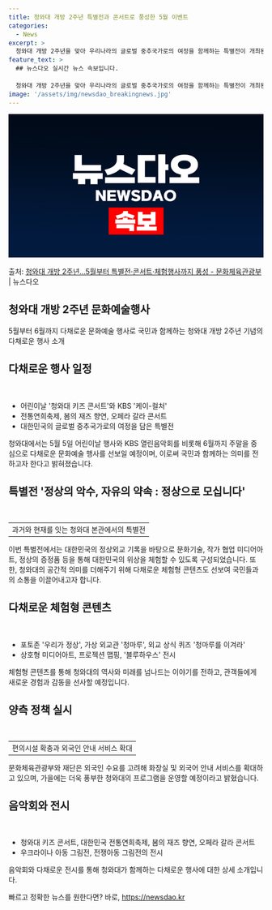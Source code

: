 ```yaml
---
title: 청와대 개방 2주년 특별전과 콘서트로 풍성한 5월 이벤트
categories:
  - News
excerpt: >
  청와대 개방 2주년을 맞아 우리나라의 글로벌 중추국가로의 여정을 함께하는 특별전이 개최된다. 또, 5월 5일…
feature_text: >
  ## 뉴스다오 실시간 뉴스 속보입니다.

  청와대 개방 2주년을 맞아 우리나라의 글로벌 중추국가로의 여정을 함께하는 특별전이 개최된다. 또, 5월 5일…
image: '/assets/img/newsdao_breakingnews.jpg'
---
```


![뉴스다오 속보](/assets/img/newsdao_breakingnews.jpg)

<p>출처: <a href="https://newsdao.kr/3707" rel="dofollow">청와대 개방 2주년…5월부터 특별전·콘서트·체험행사까지 풍성  - 문화체육관광부</a> | 뉴스다오</p>

<h2 data-ke-size="size26">청와대 개방 2주년 문화예술행사</h2>
<p data-ke-size="size16">5월부터 6월까지 다채로운 문화예술 행사로 국민과 함께하는 청와대 개방 2주년 기념의 다채로운 행사 소개</p>

<h2 data-ke-size="size24">다채로운 행사 일정</h2>
<p data-ke-size="size16">&nbsp;</p>
<ul>
  <li>어린이날 '청와대 키즈 콘서트'와 KBS '케이-컬처'</li>
  <li>전통연희축제, 봄의 재즈 향연, 오페라 갈라 콘서트</li>
  <li>대한민국의 글로벌 중추국가로의 여정을 담은 특별전</li>
</ul>
<p data-ke-size="size16">청와대에서는 5월 5일 어린이날 행사와 KBS 열린음악회를 비롯해 6월까지 주말을 중심으로 다채로운 문화예술 행사를 선보일 예정이며, 이로써 국민과 함께하는 의미를 전하고자 한다고 밝혀졌습니다.</p>

<h2 data-ke-size="size24">특별전 '정상의 악수, 자유의 약속 : 정상으로 모십니다'</h2>
<p data-ke-size="size16">&nbsp;</p>
<table style="width: 100%;">
<tbody>
<tr>
<td style="text-align: center;">과거와 현재를 잇는 청와대 본관에서의 특별전</td>
</tr>
</tbody>
</table>
<p data-ke-size="size16">이번 특별전에서는 대한민국의 정상외교 기록을 바탕으로 문화기술, 작가 협업 미디어아트, 정상의 증정품 등을 통해 대한민국의 위상을 체험할 수 있도록 구성되었습니다. 또한, 청와대의 공간적 의미를 더해주기 위해 다채로운 체험형 콘텐츠도 선보여 국민들과의 소통을 이끌어내고자 합니다.</p>

<h2 data-ke-size="size24">다채로운 체험형 콘텐츠</h2>
<p data-ke-size="size16">&nbsp;</p>
<ul>
  <li>포토존 '우리가 정상', 가상 외교관 '청마루', 외교 상식 퀴즈 '청마루를 이겨라'</li>
  <li>상호형 미디어아트, 프로젝션 맵핑, '블루하우스' 전시</li>
</ul>
<p data-ke-size="size16">체험형 콘텐츠를 통해 청와대의 역사와 미래를 넘나드는 이야기를 전하고, 관객들에게 새로운 경험과 감동을 선사할 예정입니다.</p>

<h2 data-ke-size="size24">양측 정책 실시</h2>
<p data-ke-size="size16">&nbsp;</p>
<table style="width: 100%;">
<tbody>
<tr>
<td style="text-align: center;">편의시설 확충과 외국인 안내 서비스 확대</td>
</tr>
</tbody>
</table>
<p data-ke-size="size16">문화체육관광부와 재단은 외국인 수요를 고려해 화장실 및 외국어 안내 서비스를 확대하고 있으며, 가을에는 더욱 풍부한 청와대의 프로그램을 운영할 예정이라고 밝혔습니다.</p>

<h2 data-ke-size="size24">음악회와 전시</h2>
<p data-ke-size="size16">&nbsp;</p>
<ul>
  <li>청와대 키즈 콘서트, 대한민국 전통연희축제, 봄의 재즈 향연, 오페라 갈라 콘서트</li>
  <li>우크라이나 아동 그림전, 전쟁아동 그림전의 전시</li>
</ul>
<p data-ke-size="size16">음악회와 다채로운 전시를 통해 청와대가 함께하는 다채로운 행사에 대한 상세 소개입니다.</p>
 

빠르고 정확한 뉴스를 원한다면? 바로, <a href="https://newsdao.kr" rel="dofollow">https://newsdao.kr</a>


